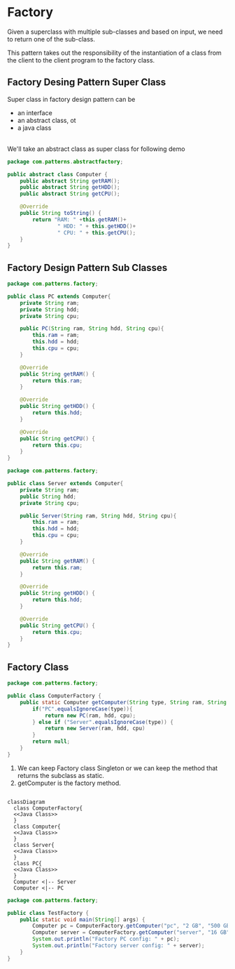 # Factory <!-- aka Factory Method Design Pattern -->
<!-- creational pattern -->
Given a superclass with multiple sub-classes and based on input, we need to return one of the sub-class.
<!-- https://www.digitalocean.com/community/tutorials/factory-design-pattern-in-java -->
This pattern takes out the responsibility of the instantiation of a class from the client to the client program to the factory class.
## Factory Desing Pattern Super Class
Super class in factory design pattern can be 
- an interface
- an abstract class, ot
- a java class

</br>We'll take an abstract class as super class for following demo

```java
package com.patterns.abstractfactory;

public abstract class Computer {
    public abstract String getRAM();
    public abstract String getHDD();
    public abstract String getCPU();

    @Override
    public String toString() {
        return "RAM: " +this.getRAM()+
                " HDD: " + this.getHDD()+
                " CPU: " + this.getCPU();
    }
}
```

## Factory Design Pattern Sub Classes

```java
package com.patterns.factory;

public class PC extends Computer{
    private String ram;
    private String hdd;
    private String cpu;

    public PC(String ram, String hdd, String cpu){
        this.ram = ram;
        this.hdd = hdd;
        this.cpu = cpu;
    }

    @Override
    public String getRAM() {
        return this.ram;
    }

    @Override
    public String getHDD() {
        return this.hdd;
    }

    @Override
    public String getCPU() {
        return this.cpu;
    }
}

```

```java
package com.patterns.factory;

public class Server extends Computer{
    private String ram;
    public String hdd;
    private String cpu;

    public Server(String ram, String hdd, String cpu){
        this.ram = ram;
        this.hdd = hdd;
        this.cpu = cpu;
    }

    @Override
    public String getRAM() {
        return this.ram;
    }

    @Override
    public String getHDD() {
        return this.hdd;
    }

    @Override
    public String getCPU() {
        return this.cpu;
    }
}

```

## Factory Class

```java
package com.patterns.factory;

public class ComputerFactory {
    public static Computer getComputer(String type, String ram, String hdd, String cpu){
        if("PC".equalsIgnoreCase(type)){
            return new PC(ram, hdd, cpu);
        } else if ("Server".equalsIgnoreCase(type)) {
            return new Server(ram, hdd, cpu)
        }
        return null;
    }
}

```
1. We can keep Factory class Singleton or we can keep the method that returns the subclass as static.
2. getComputer is the factory method.

```mermaid

classDiagram
  class ComputerFactory{
  <<Java Class>>
  }
  class Computer{
  <<Java Class>>
  }
  class Server{
  <<Java Class>>
  }
  class PC{
  <<Java Class>>
  }
  Computer <|-- Server
  Computer <|-- PC
```


  
```java
package com.patterns.factory;

public class TestFactory {
    public static void main(String[] args) {
        Computer pc = ComputerFactory.getComputer("pc", "2 GB", "500 GB", "2.4 GHz");
        Computer server = ComputerFactory.getComputer("server", "16 GB", "1 TB", "2.9 GHz");
        System.out.println("Factory PC config: " + pc);
        System.out.println("Factory server config: " + server);
    }
}

```








